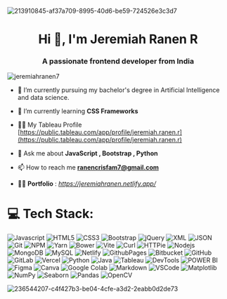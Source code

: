 ![213910845-af37a709-8995-40d6-be59-724526e3c3d7](https://github.com/user-attachments/assets/13e3154a-1454-440a-b36d-dfdbe2031e85)


<h1 align="center">Hi 👋, I'm Jeremiah Ranen R</h1>
<h3 align="center">A passionate frontend developer from India</h3>

<p align="left"> <img src="https://komarev.com/ghpvc/?username=jeremiahranen7&label=Profile%20views&color=0e75b6&style=flat" alt="jeremiahranen7" /> </p>

- 🔭 I’m currently pursuing my bachelor's degree in Artificial Intelligence and data science.

- 🌱 I’m currently learning **CSS Frameworks**

- 👨‍💻 My Tableau Profile [https://public.tableau.com/app/profile/jeremiah.ranen.r](https://public.tableau.com/app/profile/jeremiah.ranen.r)

- 💬 Ask me about **JavaScript , Bootstrap , Python**

- 📫 How to reach me **ranencrisfam7@gmail.com**

- 👨‍💻 **Portfolio** : *https://jeremiahranen.netlify.app/*

# 💻 Tech Stack:

![Javascript](https://img.shields.io/badge/JavaScript-F7DF1E.svg?style=for-the-badge&logo=javascript&logoColor=white)
![HTML5](https://img.shields.io/badge/-HTML5-E34F26?style=for-the-badge&logo=html5&logoColor=white)
![CSS3](https://img.shields.io/badge/-CSS3-1572B6?style=for-the-badge&logo=css3)
![Bootstrap](https://img.shields.io/badge/-Bootstrap-563D7C?style=for-the-badge&logo=bootstrap&logoColor=white)
![jQuery](https://img.shields.io/badge/jquery-%230769AD.svg?style=for-the-badge&logo=jquery&logoColor=white)
![XML](https://img.shields.io/badge/XML-purple?style=for-the-badge&logo=xml&logoColor=white)
![JSON](https://img.shields.io/badge/json-%23000000.svg?style=for-the-badge&logo=json&logoColor=white)
![Git](https://img.shields.io/badge/GIT-E44C30?style=for-the-badge&logo=git&logoColor=white)
![NPM](https://img.shields.io/badge/NPM-%23CB3837.svg?style=for-the-badge&logo=npm&logoColor=white)
![Yarn](https://img.shields.io/badge/yarn-%232C8EBB.svg?style=for-the-badge&logo=yarn&logoColor=white)
![Bower](https://img.shields.io/badge/bower-%23FF5733.svg?style=for-the-badge&logo=bower&logoColor=white)
![Vite](https://img.shields.io/badge/Vite-B73BFE?style=for-the-badge&logo=vite&logoColor=FFD62E)
![Curl](https://img.shields.io/badge/curl-%23007ACC.svg?style=for-the-badge&logo=curl&logoColor=white)
![HTTPie](https://img.shields.io/badge/HTTPie-00C7B7?style=for-the-badge&logo=httpie&logoColor=white)
![Nodejs](https://img.shields.io/badge/Node.js-43853D.svg?style=for-the-badge&logo=node.js&logoColor=white)
![MongoDB](https://img.shields.io/badge/MongoDB-4EA94B?style=for-the-badge&logo=mongodb&logoColor=white)
![MySQL](https://img.shields.io/badge/MySQL-005C84?style=for-the-badge&logo=mysql&logoColor=white)
![Netlify](https://img.shields.io/badge/Netlify-00C7B7?style=for-the-badge&logo=netlify&logoColor=white)
![GithubPages](https://img.shields.io/badge/github%20pages-121013?style=for-the-badge&logo=github&logoColor=white)
![Bitbucket](https://img.shields.io/badge/bitbucket-%230047B3.svg?style=for-the-badge&logo=bitbucket&logoColor=white)
![GitHub](https://img.shields.io/badge/github-%23121011.svg?style=for-the-badge&logo=github&logoColor=white)
![GitLab](https://img.shields.io/badge/gitlab-%23FCA121.svg?style=for-the-badge&logo=gitlab&logoColor=white)
![Vercel](https://img.shields.io/badge/vercel-%23000000.svg?style=for-the-badge&logo=vercel&logoColor=white)
![Python](https://img.shields.io/badge/Python-14354C?style=for-the-badge&logo=python&logoColor=white)
![Java](https://img.shields.io/badge/Java-ED8B00?style=for-the-badge&logo=openjdk&logoColor=white)
![Tableau](https://img.shields.io/badge/Tableau-E97627?style=for-the-badge&logo=Tableau&logoColor=white)
![DevTools](https://img.shields.io/badge/DevTools-%23323330.svg?style=for-the-badge&logo=google-chrome&logoColor=white)
![POWER BI](https://img.shields.io/badge/PowerBI-F2C811?style=for-the-badge&logo=Power%20BI&logoColor=white)
![Figma](https://img.shields.io/badge/Figma-F24E1E?style=for-the-badge&logo=figma&logoColor=white)
![Canva](https://img.shields.io/badge/Canva-%2300C4CC.svg?&style=for-the-badge&logo=Canva&logoColor=white)
![Google Colab](https://img.shields.io/badge/Colab-F9AB00?style=for-the-badge&logo=googlecolab&color=525252)
![Markdown](https://img.shields.io/badge/markdown-%23000000.svg?style=for-the-badge&logo=markdown&logoColor=white)
![VSCode](https://img.shields.io/badge/Visual_Studio_Code-0078D4?style=for-the-badge&logo=visual%20studio%20code&logoColor=white)
![Matplotlib](https://img.shields.io/badge/Matplotlib-%23ffffff.svg?style=for-the-badge&logo=Matplotlib&logoColor=black)
![NumPy](https://img.shields.io/badge/numpy-%23013243.svg?style=for-the-badge&logo=numpy&logoColor=white)
![Seaborn](https://img.shields.io/badge/Seaborn-389826?style=for-the-badge&logo=seaborn&logoColor=white)
![Pandas](https://img.shields.io/badge/pandas-%23150458.svg?style=for-the-badge&logo=pandas&logoColor=white)
![OpenCV](https://img.shields.io/badge/opencv-%235C3EE8.svg?style=for-the-badge&logo=opencv&logoColor=white)

![236544207-c4f427b3-be04-4cfe-a3d2-2eabb0d2de73](https://github.com/user-attachments/assets/7701ad81-c44f-464a-8da2-6ef8c2e8e5cb)
